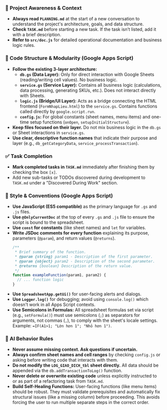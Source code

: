 ### 🔄 Project Awareness & Context
- **Always read `PLANNING.md`** at the start of a new conversation to understand the project's architecture, goals, and data structure.
- **Check `TASK.md`** before starting a new task. If the task isn’t listed, add it with a brief description.
- **Refer to `src/doc.js`** for detailed operational documentation and business logic rules.

### 🧱 Code Structure & Modularity (Google Apps Script)
- **Follow the existing 3-layer architecture:**
  - **`db.gs` (Data Layer):** Only for direct interaction with Google Sheets (reading/writing cell values). No business logic.
  - **`service.gs` (Service Layer):** Contains all business logic (calculations, data processing, generating SKUs, etc.). Does not interact directly with Sheets.
  - **`logic.js` (Bridge/UI Layer):** Acts as a bridge connecting the HTML frontend (`FormNhapLieu.html`) to the `service.gs`. Contains functions called directly by `google.script.run`.
  - **`config.js`:** For global constants (sheet names, menu items) and one-time setup functions (`onOpen`, `setupInitialStructure`).
- **Keep files focused on their layer.** Do not mix business logic in the `db.gs` or Sheet interactions in `service.gs`.
- **Use clear, descriptive function names** that indicate their purpose and layer (e.g., `db_getCategoryData`, `service_processTransaction`).

### ✅ Task Completion
- **Mark completed tasks in `TASK.md`** immediately after finishing them by checking the box `[x]`.
- Add new sub-tasks or TODOs discovered during development to `TASK.md` under a "Discovered During Work" section.

### 📎 Style & Conventions (Google Apps Script)
- **Use JavaScript (ES5 compatible)** as the primary language for `.gs` and `.js` files.
- **Use `@OnlyCurrentDoc`** at the top of every `.gs` and `.js` file to ensure the script is bound to the spreadsheet.
- **Use `const` for constants** (like sheet names) and `let` for variables.
- **Write JSDoc comments for every function** explaining its purpose, parameters (`@param`), and return values (`@returns`).
  ```javascript
  /**
   * Brief summary of the function.
   * @param {string} param1 - Description of the first parameter.
   * @param {object} param2 - Description of the second parameter.
   * @returns {boolean} Description of the return value.
   */
  function exampleFunction(param1, param2) {
    // ... function logic
  }
  ```
- **Use `SpreadsheetApp.getUi()`** for user-facing alerts and dialogs.
- **Use `Logger.log()`** for debugging; avoid using `console.log()` which doesn't work in all Apps Script contexts.
- **Use Semicolons in Formulas:** All spreadsheet formulas set via script (e.g., `setFormula()`) must use semicolons (`;`) as separators for arguments, not commas (`,`), to comply with the sheet's locale settings. Example: `=IF(A1>1; "Lớn hơn 1"; "Nhỏ hơn 1")`.

### 🧠 AI Behavior Rules
- **Never assume missing context. Ask questions if uncertain.**
- **Always confirm sheet names and cell ranges** by checking `config.js` or asking before writing code that interacts with them.
- **Do not modify the `LOG_GIAO_DICH_tbl` sheet directly.** All data should be appended via the `db.addTransactionToLog()` function.
- **Never delete or overwrite existing code** unless explicitly instructed to or as part of a refactoring task from `TASK.md`.
- **Build Self-Healing Functions:** User-facing functions (like menu items) should be robust. They must validate prerequisites and automatically fix structural issues (like a missing column) before proceeding. This avoids forcing the user to run multiple separate steps in the correct order.